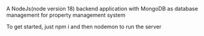 A NodeJs(node version 18) backend application with MongoDB as database management for property management system

To get started, just npm i and then nodemon to run the server
